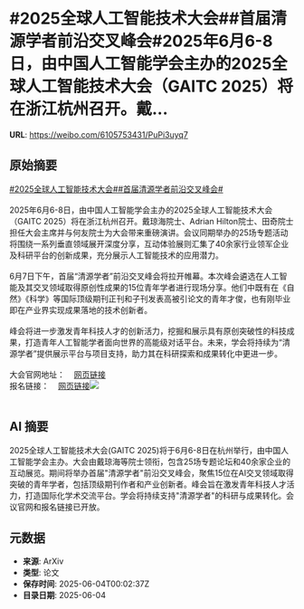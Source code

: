 # #2025全球人工智能技术大会##首届清源学者前沿交叉峰会#2025年6月6-8日，由中国人工智能学会主办的2025全球人工智能技术大会（GAITC 2025）将在浙江杭州召开。戴...

**URL**: https://weibo.com/6105753431/PuPi3uyq7

## 原始摘要

<a href="https://m.weibo.cn/search?containerid=231522type%3D1%26t%3D10%26q%3D%232025%E5%85%A8%E7%90%83%E4%BA%BA%E5%B7%A5%E6%99%BA%E8%83%BD%E6%8A%80%E6%9C%AF%E5%A4%A7%E4%BC%9A%23&amp;extparam=%232025%E5%85%A8%E7%90%83%E4%BA%BA%E5%B7%A5%E6%99%BA%E8%83%BD%E6%8A%80%E6%9C%AF%E5%A4%A7%E4%BC%9A%23" data-hide=""><span class="surl-text">#2025全球人工智能技术大会#</span></a><a href="https://m.weibo.cn/search?containerid=231522type%3D1%26t%3D10%26q%3D%23%E9%A6%96%E5%B1%8A%E6%B8%85%E6%BA%90%E5%AD%A6%E8%80%85%E5%89%8D%E6%B2%BF%E4%BA%A4%E5%8F%89%E5%B3%B0%E4%BC%9A%23&amp;extparam=%23%E9%A6%96%E5%B1%8A%E6%B8%85%E6%BA%90%E5%AD%A6%E8%80%85%E5%89%8D%E6%B2%BF%E4%BA%A4%E5%8F%89%E5%B3%B0%E4%BC%9A%23" data-hide=""><span class="surl-text">#首届清源学者前沿交叉峰会#</span></a><br><br>2025年6月6-8日，由中国人工智能学会主办的2025全球人工智能技术大会（GAITC 2025）将在浙江杭州召开。戴琼海院士、Adrian Hilton院士、田奇院士担任大会主席并与何友院士为大会带来重磅演讲。会议同期举办的25场专题活动将围绕一系列垂直领域展开深度分享，互动体验展则汇集了40余家行业领军企业及科研平台的创新成果，充分展示人工智能技术的应用潜力。<br><br>6月7日下午，首届“清源学者”前沿交叉峰会将拉开帷幕。本次峰会遴选在人工智能及其交叉领域取得原创性成果的15位青年学者进行现场分享。他们中既有在《自然》《科学》等国际顶级期刊正刊和子刊发表高被引论文的青年才俊，也有刚毕业即在产业界实现成果落地的技术创新者。<br><br>峰会将进一步激发青年科技人才的创新活力，挖掘和展示具有原创突破性的科技成果，打造青年人工智能学者面向世界的高能级对话平台。未来，学会将持续为“清源学者”提供展示平台与项目支持，助力其在科研探索和成果转化中更进一步。<br><br>大会官网地址：<a href="https://weibo.cn/sinaurl?u=https%3A%2F%2Fgaitc.caai.cn%2Fweb" data-hide=""><span class="url-icon"><img style="width: 1rem;height: 1rem" src="https://h5.sinaimg.cn/upload/2015/09/25/3/timeline_card_small_web_default.png" referrerpolicy="no-referrer"></span><span class="surl-text">网页链接</span></a><br>报名链接：<a href="https://weibo.cn/sinaurl?u=https%3A%2F%2Fwww.caai.cn%2Findex.php%3Fs%3D%2Fhome%2Farticle%2Fdetail%2Fid%2F4662.html" data-hide=""><span class="url-icon"><img style="width: 1rem;height: 1rem" src="https://h5.sinaimg.cn/upload/2015/09/25/3/timeline_card_small_web_default.png" referrerpolicy="no-referrer"></span><span class="surl-text">网页链接</span></a><img style="" src="https://tvax4.sinaimg.cn/large/006Fd7o3gy1i225xrg9koj30u06tme3y.jpg" referrerpolicy="no-referrer"><br><br>

## AI 摘要

2025全球人工智能技术大会(GAITC 2025)将于6月6-8日在杭州举行，由中国人工智能学会主办。大会由戴琼海等院士领衔，包含25场专题论坛和40余家企业的互动展览。期间将举办首届"清源学者"前沿交叉峰会，聚焦15位在AI交叉领域取得突破的青年学者，包括顶级期刊作者和产业创新者。峰会旨在激发青年科技人才活力，打造国际化学术交流平台。学会将持续支持"清源学者"的科研与成果转化。会议官网和报名链接已开放。

## 元数据

- **来源**: ArXiv
- **类型**: 论文
- **保存时间**: 2025-06-04T00:02:37Z
- **目录日期**: 2025-06-04
